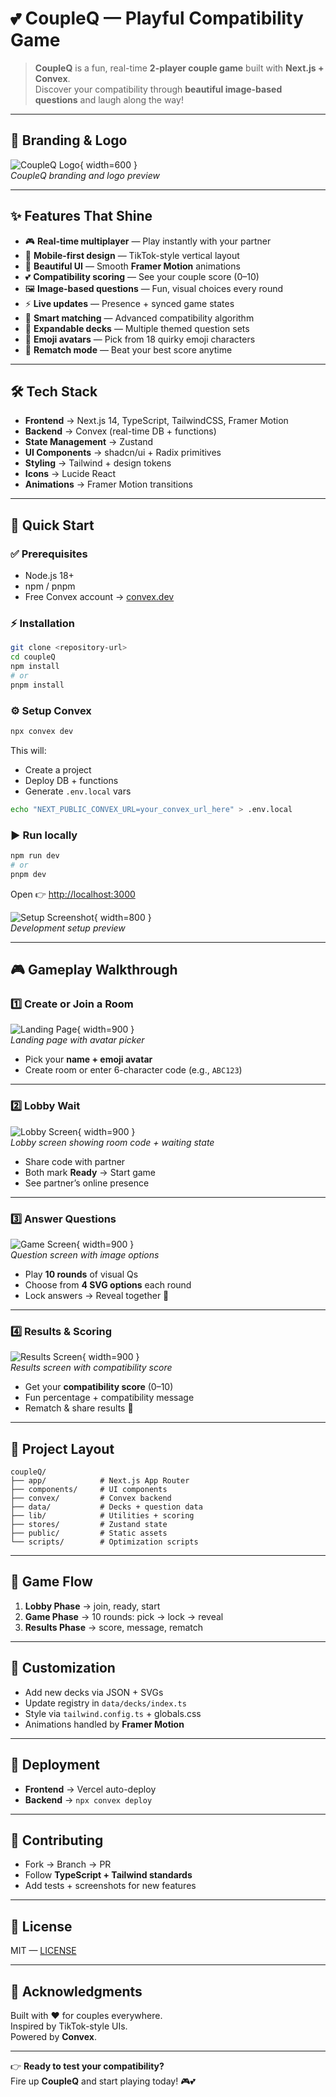 # 💕 CoupleQ — Playful Compatibility Game  

> **CoupleQ** is a fun, real-time **2-player couple game** built with **Next.js + Convex**.  
> Discover your compatibility through **beautiful image-based questions** and laugh along the way!  

---

## 🎨 Branding & Logo  

![CoupleQ Logo](./docs/screenshots/logo-placeholder.png){ width=600 }  
*CoupleQ branding and logo preview*

---

## ✨ Features That Shine  

- 🎮 **Real-time multiplayer** — Play instantly with your partner  
- 📱 **Mobile-first design** — TikTok-style vertical layout  
- 🎨 **Beautiful UI** — Smooth **Framer Motion** animations  
- 💕 **Compatibility scoring** — See your couple score (0–10)  
- 🖼️ **Image-based questions** — Fun, visual choices every round  
- ⚡ **Live updates** — Presence + synced game states  
- 🎯 **Smart matching** — Advanced compatibility algorithm  
- 🎪 **Expandable decks** — Multiple themed question sets  
- 👥 **Emoji avatars** — Pick from 18 quirky emoji characters  
- 🔄 **Rematch mode** — Beat your best score anytime  

---

## 🛠️ Tech Stack  

- **Frontend** → Next.js 14, TypeScript, TailwindCSS, Framer Motion  
- **Backend** → Convex (real-time DB + functions)  
- **State Management** → Zustand  
- **UI Components** → shadcn/ui + Radix primitives  
- **Styling** → Tailwind + design tokens  
- **Icons** → Lucide React  
- **Animations** → Framer Motion transitions  

---

## 🚀 Quick Start  

### ✅ Prerequisites  
- Node.js 18+  
- npm / pnpm  
- Free Convex account → [convex.dev](https://convex.dev)  

### ⚡ Installation  

```bash
git clone <repository-url>
cd coupleQ
npm install
# or
pnpm install
```

### ⚙️ Setup Convex  

```bash
npx convex dev
```

This will:  
- Create a project  
- Deploy DB + functions  
- Generate `.env.local` vars  

```bash
echo "NEXT_PUBLIC_CONVEX_URL=your_convex_url_here" > .env.local
```

### ▶️ Run locally  

```bash
npm run dev
# or
pnpm dev
```

Open 👉 [http://localhost:3000](http://localhost:3000)  

![Setup Screenshot](./docs/screenshots/setup-placeholder.png){ width=800 }  
*Development setup preview*  

---

## 🎮 Gameplay Walkthrough  

### 1️⃣ Create or Join a Room  

![Landing Page](./docs/screenshots/landing-page-placeholder.png){ width=900 }  
*Landing page with avatar picker*  

- Pick your **name + emoji avatar**  
- Create room or enter 6-character code (e.g., `ABC123`)  

---

### 2️⃣ Lobby Wait  

![Lobby Screen](./docs/screenshots/lobby-placeholder.png){ width=900 }  
*Lobby screen showing room code + waiting state*  

- Share code with partner  
- Both mark **Ready** → Start game  
- See partner’s online presence  

---

### 3️⃣ Answer Questions  

![Game Screen](./docs/screenshots/game-screen-placeholder.png){ width=900 }  
*Question screen with image options*  

- Play **10 rounds** of visual Qs  
- Choose from **4 SVG options** each round  
- Lock answers → Reveal together 🎉  

---

### 4️⃣ Results & Scoring  

![Results Screen](./docs/screenshots/results-screen-placeholder.png){ width=900 }  
*Results screen with compatibility score*  

- Get your **compatibility score** (0–10)  
- Fun percentage + compatibility message  
- Rematch & share results 💌  

---

## 📁 Project Layout  

```
coupleQ/
├── app/            # Next.js App Router
├── components/     # UI components
├── convex/         # Convex backend
├── data/           # Decks + question data
├── lib/            # Utilities + scoring
├── stores/         # Zustand state
├── public/         # Static assets
└── scripts/        # Optimization scripts
```

---

## 🎯 Game Flow  

1. **Lobby Phase** → join, ready, start  
2. **Game Phase** → 10 rounds: pick → lock → reveal  
3. **Results Phase** → score, message, rematch  

---

## 🎨 Customization  

- Add new decks via JSON + SVGs  
- Update registry in `data/decks/index.ts`  
- Style via `tailwind.config.ts` + globals.css  
- Animations handled by **Framer Motion**  

---

## 🚀 Deployment  

- **Frontend** → Vercel auto-deploy  
- **Backend** → `npx convex deploy`  

---

## 🤝 Contributing  

- Fork → Branch → PR  
- Follow **TypeScript + Tailwind standards**  
- Add tests + screenshots for new features  

---

## 📄 License  

MIT — [LICENSE](LICENSE)  

---

## 🎉 Acknowledgments  

Built with ❤️ for couples everywhere.  
Inspired by TikTok-style UIs.  
Powered by **Convex**.  

---

👉 **Ready to test your compatibility?**  
Fire up **CoupleQ** and start playing today! 🎮💕  
